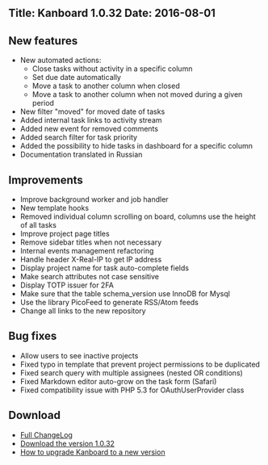 Title: Kanboard 1.0.32
Date: 2016-08-01
---

New features
------------

* New automated actions:
    - Close tasks without activity in a specific column
    - Set due date automatically
    - Move a task to another column when closed
    - Move a task to another column when not moved during a given period
* New filter "moved" for moved date of tasks
* Added internal task links to activity stream
* Added new event for removed comments
* Added search filter for task priority
* Added the possibility to hide tasks in dashboard for a specific column
* Documentation translated in Russian

Improvements
------------

* Improve background worker and job handler
* New template hooks
* Removed individual column scrolling on board, columns use the height of all tasks
* Improve project page titles
* Remove sidebar titles when not necessary
* Internal events management refactoring
* Handle header X-Real-IP to get IP address
* Display project name for task auto-complete fields
* Make search attributes not case sensitive
* Display TOTP issuer for 2FA
* Make sure that the table schema_version use InnoDB for Mysql
* Use the library PicoFeed to generate RSS/Atom feeds
* Change all links to the new repository

Bug fixes
---------

* Allow users to see inactive projects
* Fixed typo in template that prevent project permissions to be duplicated
* Fixed search query with multiple assignees (nested OR conditions)
* Fixed Markdown editor auto-grow on the task form (Safari)
* Fixed compatibility issue with PHP 5.3 for OAuthUserProvider class

Download
--------

- [Full ChangeLog](https://github.com/kanboard/kanboard/blob/master/ChangeLog)
- [Download the version 1.0.32](https://kanboard.net/kanboard-1.0.32.zip)
- [How to upgrade Kanboard to a new version](https://kanboard.net/documentation/update)
